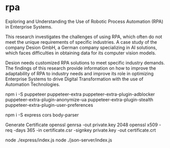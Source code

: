 # rpa
Exploring and Understanding the Use of Robotic Process Automation (RPA) in Enterprise Systems.

This research investigates the challenges of using RPA, which often do not meet the unique requirements of specific industries.
A case study of the company Desion GmbH, a German company specializing in AI solutions, which faces difficulties in obtaining data for its computer vision models. 

Desion needs customized RPA solutions to meet specific industry demands.
The findings of this research provide information on how to improve the adaptability of RPA to industry needs and improve its role in optimizing Enterprise Systems to drive Digital Transformation with the use of Automation Technologies.

npm i -S puppeteer puppeteer-extra puppeteer-extra-plugin-adblocker puppeteer-extra-plugin-anonymize-ua puppeteer-extra-plugin-stealth puppeteer-extra-plugin-user-preferences

npm i -S express cors body-parser

Generate Certificate
openssl genrsa -out private.key 2048
openssl x509 -req -days 365 -in certificate.csr -signkey private.key -out certificate.crt

node ./express/index.js
node ./json-server/index.js